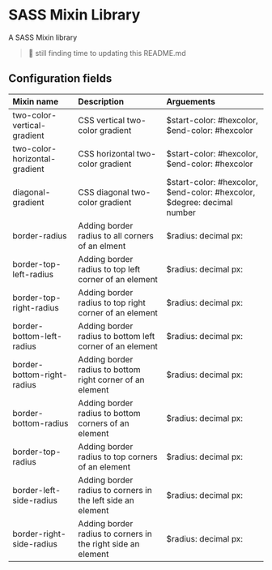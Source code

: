 # SASS Mixin Library
A SASS Mixin library
> :grimacing: still finding time to updating this README.md

## Configuration fields
| Mixin name  | Description | Arguements |
| :----------- | :------------- | :--------------- |
| two-color-vertical-gradient | CSS vertical two-color gradient | $start-color: #hexcolor, $end-color: #hexcolor|
| two-color-horizontal-gradient | CSS horizontal two-color gradient | $start-color: #hexcolor, $end-color: #hexcolor|
| diagonal-gradient | CSS diagonal two-color gradient | $start-color: #hexcolor, $end-color: #hexcolor, $degree: decimal number|
| border-radius | Adding border radius to all corners of an elment| $radius: decimal px:|
| border-top-left-radius | Adding border radius to top left corner of an element | $radius: decimal px:|
| border-top-right-radius | Adding border radius to top right corner of an element  | $radius: decimal px:|
| border-bottom-left-radius | Adding border radius to bottom left corner of an element  | $radius: decimal px:|
| border-bottom-right-radius | Adding border radius to bottom right corner of an element  | $radius: decimal px:|
| border-bottom-radius | Adding border radius to bottom corners of an element  | $radius: decimal px:|
| border-top-radius | Adding border radius to top corners of an element | $radius: decimal px:|
| border-left-side-radius | Adding border radius to corners in the left side an element | $radius: decimal px:|
| border-right-side-radius | Adding border radius to corners in the right side an element | $radius: decimal px:|